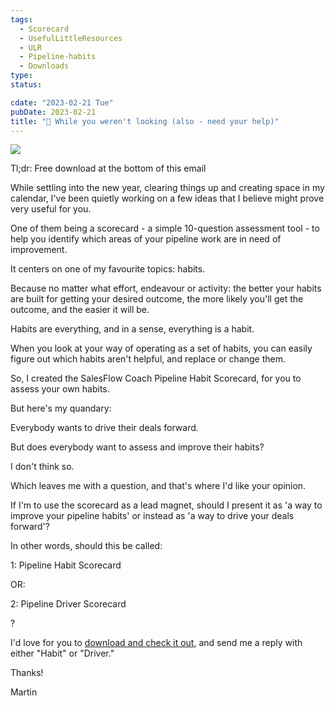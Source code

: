```yaml
---
tags:
  - Scorecard
  - UsefulLittleResources
  - ULR
  - Pipeline-habits
  - Downloads
type: 
status:

cdate: "2023-02-21 Tue"
pubDate: 2023-02-21
title: "📄 While you weren't looking (also - need your help)"
---
```


![](Media/SalesFlowCoach_Pipeline-habit-scorecard_MartinStellar.png)

Tl;dr: Free download at the bottom of this email

While settling into the new year, clearing things up and creating space in my calendar, I've been quietly working on a few ideas that I believe might prove very useful for you.

One of them being a scorecard - a simple 10-question assessment tool - to help you identify which areas of your pipeline work are in need of improvement.

It centers on one of my favourite topics: habits.

Because no matter what effort, endeavour or activity: the better your habits are built for getting your desired outcome, the more likely you'll get the outcome, and the easier it will be.

Habits are everything, and in a sense, everything is a habit.

When you look at your way of operating as a set of habits, you can easily figure out which habits aren't helpful, and replace or change them.

So, I created the SalesFlow Coach Pipeline Habit Scorecard, for you to assess your own habits.

But here's my quandary:

Everybody wants to drive their deals forward.

But does everybody want to assess and improve their habits?

I don't think so.

Which leaves me with a question, and that's where I'd like your opinion.

If I'm to use the scorecard as a lead magnet, should I present it as 'a way to improve your pipeline habits' or instead as 'a way to drive your deals forward'?

In other words, should this be called:

1: Pipeline Habit Scorecard

OR:

2: Pipeline Driver Scorecard

?

I'd love for you to [download and check it out](https://drive.google.com/file/d/1XvZjlzmoY6O_XQpn6EVckilFhmGu20XC/view?usp=sharing), and send me a reply with either "Habit" or "Driver."

Thanks!

Martin
